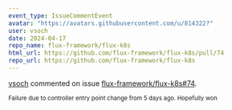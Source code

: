```yaml
---
event_type: IssueCommentEvent
avatar: "https://avatars.githubusercontent.com/u/814322?"
user: vsoch
date: 2024-04-17
repo_name: flux-framework/flux-k8s
html_url: https://github.com/flux-framework/flux-k8s/pull/74
repo_url: https://github.com/flux-framework/flux-k8s
---
```


<a href='https://github.com/vsoch' target='_blank'>vsoch</a> commented on issue <a href='https://github.com/flux-framework/flux-k8s/pull/74' target='_blank'>flux-framework/flux-k8s#74</a>.

<small>Failure due to controller entry point change from 5 days ago. Hopefully won